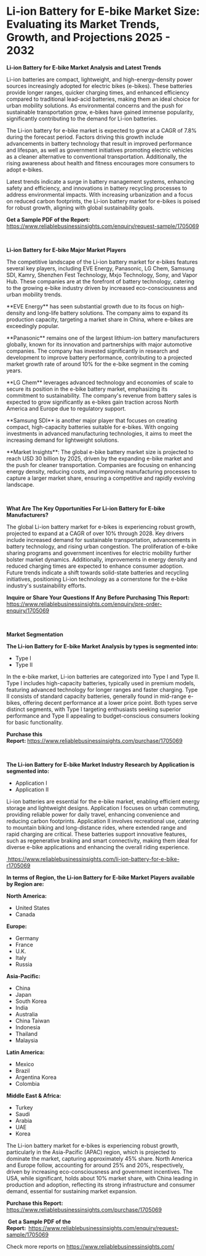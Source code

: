 <p><h1>Li-ion Battery for E-bike Market Size: Evaluating its Market Trends, Growth, and Projections 2025 - 2032</h1></p><p><strong>Li-ion Battery for E-bike Market Analysis and Latest Trends</strong></p>
<p><p>Li-ion batteries are compact, lightweight, and high-energy-density power sources increasingly adopted for electric bikes (e-bikes). These batteries provide longer ranges, quicker charging times, and enhanced efficiency compared to traditional lead-acid batteries, making them an ideal choice for urban mobility solutions. As environmental concerns and the push for sustainable transportation grow, e-bikes have gained immense popularity, significantly contributing to the demand for Li-ion batteries.</p><p>The Li-ion battery for e-bike market is expected to grow at a CAGR of 7.8% during the forecast period. Factors driving this growth include advancements in battery technology that result in improved performance and lifespan, as well as government initiatives promoting electric vehicles as a cleaner alternative to conventional transportation. Additionally, the rising awareness about health and fitness encourages more consumers to adopt e-bikes.</p><p>Latest trends indicate a surge in battery management systems, enhancing safety and efficiency, and innovations in battery recycling processes to address environmental impacts. With increasing urbanization and a focus on reduced carbon footprints, the Li-ion battery market for e-bikes is poised for robust growth, aligning with global sustainability goals.</p></p>
<p><strong>Get a Sample PDF of the Report:&nbsp;</strong> <a href="https://www.reliablebusinessinsights.com/enquiry/request-sample/1705069?utm_campaign=3260&utm_medium=2&utm_source=Github&utm_content=ia&utm_term=27032025&utm_id=li-ion-battery-for-e-bike">https://www.reliablebusinessinsights.com/enquiry/request-sample/1705069</a></p>
<p>&nbsp;</p>
<p><strong>Li-ion Battery for E-bike Major Market Players</strong></p>
<p><p>The competitive landscape of the Li-ion battery market for e-bikes features several key players, including EVE Energy, Panasonic, LG Chem, Samsung SDI, Kamry, Shenzhen Fest Technology, Mxjo Technology, Sony, and Vapor Hub. These companies are at the forefront of battery technology, catering to the growing e-bike industry driven by increased eco-consciousness and urban mobility trends.</p><p>**EVE Energy** has seen substantial growth due to its focus on high-density and long-life battery solutions. The company aims to expand its production capacity, targeting a market share in China, where e-bikes are exceedingly popular. </p><p>**Panasonic** remains one of the largest lithium-ion battery manufacturers globally, known for its innovation and partnerships with major automotive companies. The company has invested significantly in research and development to improve battery performance, contributing to a projected market growth rate of around 10% for the e-bike segment in the coming years.</p><p>**LG Chem** leverages advanced technology and economies of scale to secure its position in the e-bike battery market, emphasizing its commitment to sustainability. The company's revenue from battery sales is expected to grow significantly as e-bikes gain traction across North America and Europe due to regulatory support.</p><p>**Samsung SDI** is another major player that focuses on creating compact, high-capacity batteries suitable for e-bikes. With ongoing investments in advanced manufacturing technologies, it aims to meet the increasing demand for lightweight solutions.</p><p>**Market Insights**: The global e-bike battery market size is projected to reach USD 30 billion by 2025, driven by the expanding e-bike market and the push for cleaner transportation. Companies are focusing on enhancing energy density, reducing costs, and improving manufacturing processes to capture a larger market share, ensuring a competitive and rapidly evolving landscape.</p></p>
<p>&nbsp;</p>
<p><strong>What Are The Key Opportunities For Li-ion Battery for E-bike Manufacturers?</strong></p>
<p><p>The global Li-ion battery market for e-bikes is experiencing robust growth, projected to expand at a CAGR of over 10% through 2028. Key drivers include increased demand for sustainable transportation, advancements in battery technology, and rising urban congestion. The proliferation of e-bike sharing programs and government incentives for electric mobility further bolster market dynamics. Additionally, improvements in energy density and reduced charging times are expected to enhance consumer adoption. Future trends indicate a shift towards solid-state batteries and recycling initiatives, positioning Li-ion technology as a cornerstone for the e-bike industry's sustainability efforts.</p></p>
<p><strong>Inquire or Share Your Questions If Any Before Purchasing This Report:</strong> <a href="https://www.reliablebusinessinsights.com/enquiry/pre-order-enquiry/1705069?utm_campaign=3260&utm_medium=2&utm_source=Github&utm_content=ia&utm_term=27032025&utm_id=li-ion-battery-for-e-bike">https://www.reliablebusinessinsights.com/enquiry/pre-order-enquiry/1705069</a></p>
<p>&nbsp;</p>
<p><strong>Market Segmentation</strong></p>
<p><strong>The Li-ion Battery for E-bike Market Analysis by types is segmented into:</strong></p>
<p><ul><li>Type I</li><li>Type II</li></ul></p>
<p><p>In the e-bike market, Li-ion batteries are categorized into Type I and Type II. Type I includes high-capacity batteries, typically used in premium models, featuring advanced technology for longer ranges and faster charging. Type II consists of standard capacity batteries, generally found in mid-range e-bikes, offering decent performance at a lower price point. Both types serve distinct segments, with Type I targeting enthusiasts seeking superior performance and Type II appealing to budget-conscious consumers looking for basic functionality.</p></p>
<p><strong>Purchase this Report:&nbsp;</strong><a href="https://www.reliablebusinessinsights.com/purchase/1705069?utm_campaign=3260&utm_medium=2&utm_source=Github&utm_content=ia&utm_term=27032025&utm_id=li-ion-battery-for-e-bike">https://www.reliablebusinessinsights.com/purchase/1705069</a></p>
<p>&nbsp;</p>
<p><strong>The Li-ion Battery for E-bike Market Industry Research by Application is segmented into:</strong></p>
<p><ul><li>Application I</li><li>Application II</li></ul></p>
<p><p>Li-ion batteries are essential for the e-bike market, enabling efficient energy storage and lightweight designs. Application I focuses on urban commuting, providing reliable power for daily travel, enhancing convenience and reducing carbon footprints. Application II involves recreational use, catering to mountain biking and long-distance rides, where extended range and rapid charging are critical. These batteries support innovative features, such as regenerative braking and smart connectivity, making them ideal for diverse e-bike applications and enhancing the overall riding experience.</p></p>
<p><a href="https://www.reliablebusinessinsights.com/li-ion-battery-for-e-bike-r1705069?utm_campaign=3260&utm_medium=2&utm_source=Github&utm_content=ia&utm_term=27032025&utm_id=li-ion-battery-for-e-bike">&nbsp;https://www.reliablebusinessinsights.com/li-ion-battery-for-e-bike-r1705069</a></p>
<p><strong>In terms of Region, the Li-ion Battery for E-bike Market Players available by Region are:</strong></p>
<p>
    <p> <strong> North America: </strong>
        <ul>
            <li>United States</li>
            <li>Canada</li>
        </ul>
        </p> 
    <p> <strong> Europe: </strong>
        <ul>
            <li>Germany</li>
            <li>France</li>
            <li>U.K.</li>
            <li>Italy</li>
            <li>Russia</li>
        </ul>
        </p> 
    <p> <strong> Asia-Pacific: </strong>
        <ul>
            <li>China</li>
            <li>Japan</li>
            <li>South Korea</li>
            <li>India</li>
            <li>Australia</li>
            <li>China Taiwan</li>
            <li>Indonesia</li>
            <li>Thailand</li>
            <li>Malaysia</li>
        </ul>
        </p> 
    <p> <strong> Latin America: </strong>
        <ul>
            <li>Mexico</li>
            <li>Brazil</li>
            <li>Argentina Korea</li>
            <li>Colombia</li>
        </ul>
        </p> 
    <p> <strong> Middle East & Africa: </strong>
        <ul>
            <li>Turkey</li>
            <li>Saudi</li>
            <li>Arabia</li>
            <li>UAE</li>
            <li>Korea</li>
        </ul>
    </p>
    </p>
<p><p>The Li-ion battery market for e-bikes is experiencing robust growth, particularly in the Asia-Pacific (APAC) region, which is projected to dominate the market, capturing approximately 45% share. North America and Europe follow, accounting for around 25% and 20%, respectively, driven by increasing eco-consciousness and government incentives. The USA, while significant, holds about 10% market share, with China leading in production and adoption, reflecting its strong infrastructure and consumer demand, essential for sustaining market expansion.</p></p>
<p><strong>Purchase this Report: </strong><a href="https://www.reliablebusinessinsights.com/purchase/1705069?utm_campaign=3260&utm_medium=2&utm_source=Github&utm_content=ia&utm_term=27032025&utm_id=li-ion-battery-for-e-bike">https://www.reliablebusinessinsights.com/purchase/1705069</a></p>
<p>&nbsp;<strong>Get a Sample PDF of the Report:&nbsp;&nbsp;</strong><a href="https://www.reliablebusinessinsights.com/enquiry/request-sample/1705069?utm_campaign=3260&utm_medium=2&utm_source=Github&utm_content=ia&utm_term=27032025&utm_id=li-ion-battery-for-e-bike">https://www.reliablebusinessinsights.com/enquiry/request-sample/1705069</a></p>
<p><strong></strong></p>
<p>Check more reports on <a href="https://www.reliablebusinessinsights.com/?utm_campaign=3260&utm_medium=2&utm_source=Github&utm_content=ia&utm_term=27032025&utm_id=li-ion-battery-for-e-bike">https://www.reliablebusinessinsights.com/</a></p>